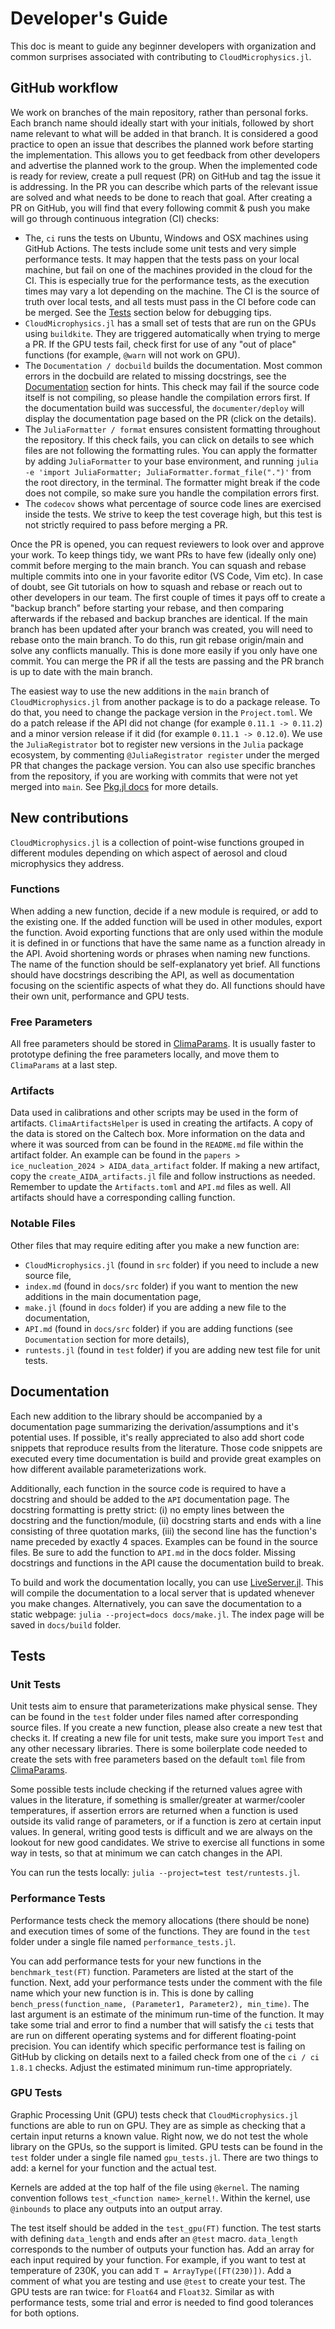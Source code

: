 # Developer's Guide

This doc is meant to guide any beginner developers with organization
  and common surprises associated with contributing to `CloudMicrophysics.jl`.

## GitHub workflow

We work on branches of the main repository, rather than personal forks.
Each branch name should ideally start with your initials, followed by short
  name relevant to what will be added in that branch.
It is considered a good practice to open an issue that describes the planned work
  before starting the implementation.
This allows you to get feedback from other developers and advertise the planned work to the group.
When the implemented code is ready for review, create a pull request (PR) on GitHub
  and tag the issue it is addressing.
In the PR you can describe which parts of the relevant issue are solved and what needs to
  be done to reach that goal.
After creating a PR on GitHub, you will find that every following commit & push you make
  will go through continuous integration (CI) checks:

- The, `ci` runs the tests on Ubuntu, Windows and OSX machines using GitHub Actions.
  The tests include some unit tests and very simple performance tests.
  It may happen that the tests pass on your local machine,
  but fail on one of the machines provided in the cloud for the CI.
  This is especially true for the performance tests,
  as the execution times may vary a lot depending on the machine.
  The CI is the source of truth over local tests, and all tests must pass in the CI before code can be merged.
  See the [Tests](https://clima.github.io/CloudMicrophysics.jl/dev/DevelopersGuide/#Tests)
  section below for debugging tips.
- `CloudMicrophysics.jl` has a small set of tests that are run on the GPUs using `buildkite`.
  They are triggered automatically when trying to merge a PR.
  If the GPU tests fail, check first for use of any "out of place" functions
  (for example, `@warn` will not work on GPU).
- The `Documentation / docbuild` builds the documentation.
  Most common errors in the docbuild are related to missing docstrings,
  see the [Documentation](https://clima.github.io/CloudMicrophysics.jl/dev/DevelopersGuide/#Documentation) section for hints.
  This check may fail if the source code itself is not compiling,
  so please handle the compilation errors first.
  If the documentation build was successful, the `documenter/deploy`
  will display the documentation page based on the PR (click on the details).
- The `JuliaFormatter / format` ensures consistent formatting throughout the repository.
  If this check fails, you can click on details to see which files are not following the formatting rules.
  You can apply the formatter by adding `JuliaFormatter` to your base environment, and running
  `julia -e 'import JuliaFormatter; JuliaFormatter.format_file(".")'` 
  from the root directory, in the terminal.
  The formatter might break if the code does not compile, so make sure you handle the compilation errors first.
- The `codecov` shows what percentage of source code lines are exercised inside the tests.
  We strive to keep the test coverage high, but this test is not strictly required to pass before merging a PR.

Once the PR is opened, you can request reviewers to look over and approve your work.
To keep things tidy, we want PRs to have few (ideally only one) commit
  before merging to the main branch.
You can squash and rebase multiple commits into one
  in your favorite editor (VS Code, Vim etc).
In case of doubt, see Git tutorials on how to squash and rebase
  or reach out to other developers in our team.
The first couple of times it pays off to create a "backup branch" before starting your rebase,
  and then comparing afterwards if the rebased and backup branches are identical.
If the main branch has been updated after your branch was created,
you will need to rebase onto the main branch. To do this,
run git rebase origin/main and solve any conflicts manually.
This is done more easily if you only have one commit.
You can merge the PR if all the tests are passing
  and the PR branch is up to date with the main branch.

The easiest way to use the new additions in the `main` branch of `CloudMicrophysics.jl`
  from another package is to do a package release.
To do that, you need to change the package version in the `Project.toml`.
We do a patch release if the API did not change (for example `0.11.1 -> 0.11.2`)
  and a minor version release if it did (for example `0.11.1 -> 0.12.0`).
We use the `JuliaRegistrator` bot to register new versions in the `Julia` package ecosystem,
  by commenting `@JuliaRegistrator register` under the merged PR that changes the package version.
You can also use specific branches from the repository,
  if you are working with commits that were not yet merged into `main`.
See [Pkg.jl docs](https://pkgdocs.julialang.org/v1/managing-packages/#Adding-registered-packages)
  for more details.

## New contributions

`CloudMicrophysics.jl` is a collection of point-wise functions grouped
  in different modules depending on which aspect of aerosol and cloud microphysics
  they address.
### Functions
When adding a new function, decide if a new module is required, or add to the existing one.
If the added function will be used in other modules, export the function.
Avoid exporting functions that are only used within the module it is defined in
  or functions that have the same name as a function already in the API.
Avoid shortening words or phrases when naming new functions.
The name of the function should be self-explanatory yet brief.
All functions should have docstrings describing the API, as well as
  documentation focusing on the scientific aspects of what they do.
All functions should have their own unit, performance and GPU tests.
### Free Parameters
All free parameters should be stored in [ClimaParams](https://github.com/CliMA/ClimaParams.jl).
It is usually faster to prototype defining the free parameters locally,
  and move them to `ClimaParams` at a last step.
### Artifacts
Data used in calibrations and other scripts may be used in the form of artifacts.
    `ClimaArtifactsHelper` is used in creating the artifacts. A copy of the data is
    stored on the Caltech box. More information on the data and where it was sourced
    from can be found in the `README.md` file within the artifact folder.
An example can be found in the `papers > ice_nucleation_2024 > AIDA_data_artifact` folder.
    If making a new artifact, copy the `create_AIDA_artifacts.jl` file and follow instructions
    as needed. Remember to update the `Artifacts.toml` and `API.md` files as well.
All artifacts should have a corresponding calling function.
### Notable Files
Other files that may require editing after you make a new function are:
 - `CloudMicrophysics.jl` (found in `src` folder) if you need to include a new source file,
 - `index.md` (found in `docs/src` folder) if you want to mention the new additions in the main documentation page,
 - `make.jl` (found in `docs` folder) if you are adding a new file to the documentation,
 - `API.md` (found in `docs/src` folder) if you are adding functions (see ``Documentation`` section for more details),
 - `runtests.jl` (found in `test` folder) if you are adding new test file for unit tests.

## Documentation

Each new addition to the library should be accompanied by a documentation page
  summarizing the derivation/assumptions and it's potential uses.
If possible, it's really appreciated to also add short code snippets that reproduce
  results from the literature.
Those code snippets are executed every time documentation is build and provide
  great examples on how different available parameterizations work.

Additionally, each function in the source code is required to have a docstring
  and should be added to the `API` documentation page.
The docstring formatting is pretty strict:
  (i) no empty lines between the docstring and the function/module,
  (ii) docstring starts and ends with a line consisting of three quotation marks,
  (iii) the second line has the function's name preceded by exactly 4 spaces.
Examples can be found in the source files.
Be sure to add the function to `API.md` in the docs folder.
Missing docstrings and functions in the API cause the documentation build to break.

To build and work the documentation locally, you can use [LiveServer.jl](https://github.com/tlienart/LiveServer.jl#serve-docs).
This will compile the documentation to a local server that is updated whenever you make changes.
Alternatively, you can save the documentation to a static webpage: `julia --project=docs docs/make.jl`.
The index page will be saved in `docs/build` folder.

## Tests

### Unit Tests

Unit tests aim to ensure that parameterizations make physical sense.
They can be found in the `test` folder under files named after corresponding source files.
If you create a new function, please also create a new test that checks it.
If creating a new file for unit tests, make sure you import `Test` and any other necessary libraries.
There is some boilerplate code needed to create the sets with free parameters
  based on the default `toml` file from [ClimaParams](https://github.com/CliMA/ClimaParams.jl).

Some possible tests include checking if the returned values agree with values
  in the literature, if something is smaller/greater at warmer/cooler
  temperatures, if assertion errors are returned when a function is used outside its
  valid range of parameters, or if a function is zero at certain input values.
In general, writing good tests is difficult and we are always on the lookout for new good candidates.
We strive to exercise all functions in some way in tests,
  so that at minimum we can catch changes in the API.

You can run the tests locally: `julia --project=test test/runtests.jl`.

### Performance Tests

Performance tests check the memory allocations (there should be none) and execution times
  of some of the functions.
They are found in the `test` folder under a single file named `performance_tests.jl`.

You can add performance tests for your new functions in the `benchmark_test(FT)` function.
Parameters are listed at the start of the function.
Next, add your performance tests under the comment with the file name which your
  new function is in.
This is done by calling `bench_press(function_name, (Parameter1, Parameter2), min_time)`.
The last argument is an estimate of the minimum run-time of the function.
It may take some trial and error to find a number
  that will satisfy the `ci` tests that are run on different operating systems
  and for different floating-point precision.
You can identify which specific performance test is failing on GitHub
  by clicking on details next to a failed check from one of the `ci / ci 1.8.1` checks.
Adjust the estimated minimum run-time appropriately.

### GPU Tests

Graphic Processing Unit (GPU) tests check that `CloudMicrophysics.jl` functions are able to run on GPU.
They are as simple as checking that a certain input returns a known value.
Right now, we do not test the whole library on the GPUs,
  so the support is limited.
GPU tests can be found in the `test` folder under a single file named `gpu_tests.jl`.
There are two things to add: a kernel for your function and the actual test.

Kernels are added at the top half of the file using `@kernel`.
The naming convention follows `test_<function name>_kernel!`.
Within the kernel, use `@inbounds` to place any outputs into an output array.

The test itself should be added in the `test_gpu(FT)` function.
The test starts with defining `data_length` and ends after an `@test` macro.
`data_length` corresponds to the number of outputs your function has.
Add an array for each input required by your function.
For example, if you want to test at temperature of 230K,
  you can add `T = ArrayType([FT(230)])`.
Add a comment of what you are testing and use `@test` to create your test.
The GPU tests are ran twice: for `Float64` and `Float32`.
Similar as with performance tests, some trial and error is needed
  to find good tolerances for both options.
